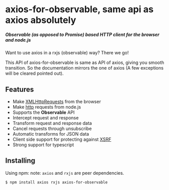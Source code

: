 
# axios-for-observable, same api as axios absolutely
##### Observable (as opposed to Promise) based HTTP client for the browser and node.js
Want to use axios in a rxjs (observable) way? There we go!

This API of axios-for-observable is same as API of axios, giving you smooth transition. So the documentation mirrors the one of axios (A few exceptions will be cleared pointed out).

## Features

- Make [XMLHttpRequests](https://developer.mozilla.org/en-US/docs/Web/API/XMLHttpRequest) from the browser
- Make [http](http://nodejs.org/api/http.html) requests from node.js
- Supports the **Observable** API
- Intercept request and response
- Transform request and response data
- Cancel requests through unsubscribe
- Automatic transforms for JSON data
- Client side support for protecting against [XSRF](http://en.wikipedia.org/wiki/Cross-site_request_forgery)
- Strong support for typescript

## Installing

Using npm:
note: `axios` and `rxjs` are peer dependencies.

```bash
$ npm install axios rxjs axios-for-observable
```

